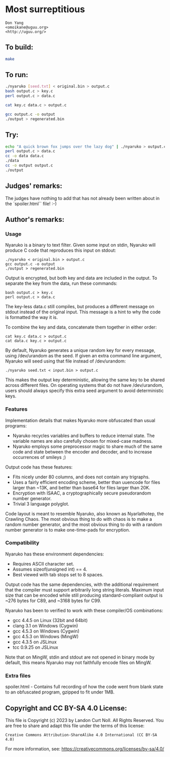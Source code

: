 # Most surreptitious

    Don Yang  
    <omoikane@uguu.org>  
    <http://uguu.org/>  

## To build:

```sh
make
```

## To run:

```sh
./nyaruko [seed.txt] < original.bin > output.c
bash output.c > key.c
perl output.c > data.c

cat key.c data.c > output.c

gcc output.c -o output
./output > regenerated.bin
```

## Try:

```sh
echo "A quick brown fox jumps over the lazy dog" | ./nyaruko > output.c
perl output.c > data.c
cc -o data data.c
./data
cc -o output output.c
./output
```

## Judges' remarks:

The judges have nothing to add that has not already been written
about in the `spoiler.html`` file!  :-)

## Author's remarks:

### Usage

Nyaruko is a binary to text filter.  Given some input on stdin,
Nyaruko will produce C code that reproduces this input on stdout:

    ./nyaruko < original.bin > output.c
    gcc output.c -o output
    ./output > regenerated.bin

Output is encrypted, but both key and data are included in the output.
To separate the key from the data, run these commands:

    bash output.c > key.c
    perl output.c > data.c

The key-less data.c still compiles, but produces a different message
on stdout instead of the original input.  This message is a hint to
why the code is formatted the way it is.

To combine the key and data, concatenate them together in either
order:

    cat key.c data.c > output.c
    cat data.c key.c > output.c

By default, Nyaruko generates a unique random key for every message,
using /dev/urandom as the seed.  If given an extra command line
argument, Nyaruko will seed using that file instead of /dev/urandom:

    ./nyaruko seed.txt < input.bin > output.c

This makes the output key deterministic, allowing the same key to be
shared across different files.  On operating systems that do not have
/dev/urandom, users should always specify this extra seed argument to
avoid deterministic keys.

### Features

Implementation details that makes Nyaruko more obfuscated than usual
programs:

   * Nyaruko recycles variables and buffers to reduce internal state.
     The variable names are also carefully chosen for mixed-case
     madness.
   * Nyaruko employs some preprocessor magic to share much of the same
     code and state between the encoder and decoder, and to increase
     occurrences of smileys ;)

Output code has these features:

   * Fits nicely under 80 columns, and does not contain any trigraphs.
   * Uses a fairly efficient encoding scheme, better than uuencode for
     files larger than ~13K, and better than base64 for files larger
     than 20K.
   * Encryption with ISAAC, a cryptographically secure pseudorandom
     number generator.
   * Trivial 3 language polyglot.

Code layout is meant to resemble Nyaruko, also known as Nyarlathotep,
the Crawling Chaos.  The most obvious thing to do with chaos is to
make a random number generator, and the most obvious thing to do with
a random number generator is to make one-time-pads for encryption.

### Compatibility

Nyaruko has these environment dependencies:

   * Requires ASCII character set.
   * Assumes sizeof(unsigned int) == 4.
   * Best viewed with tab stops set to 8 spaces.

Output code has the same dependencies, with the additional
requirement that the compiler must support arbitrarily long string
literals.  Maximum input size that can be encoded while still
producing standard-compliant output is ~276 bytes for C89, and ~3168
bytes for C99.

Nyaruko has been to verified to work with these compiler/OS
combinations:

   * gcc 4.4.5 on Linux (32bit and 64bit)
   * clang 3.1 on Windows (Cygwin)
   * gcc 4.5.3 on Windows (Cygwin)
   * gcc 4.5.3 on Windows (MingW)
   * gcc 4.3.5 on JSLinux
   * tcc 0.9.25 on JSLinux

Note that on MingW, stdin and stdout are not opened in binary mode by
default, this means Nyaruko may not faithfully encode files on MingW.

### Extra files

spoiler.html - Contains full recording of how the code went from
blank state to an obfuscated program, gzipped to fit under 1MB.

## Copyright and CC BY-SA 4.0 License:

This file is Copyright (c) 2023 by Landon Curt Noll.  All Rights Reserved.
You are free to share and adapt this file under the terms of this license:

    Creative Commons Attribution-ShareAlike 4.0 International (CC BY-SA 4.0)

For more information, see: https://creativecommons.org/licenses/by-sa/4.0/
